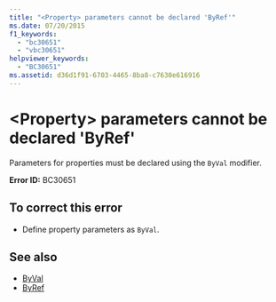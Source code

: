 ```yaml
---
title: "<Property> parameters cannot be declared 'ByRef'"
ms.date: 07/20/2015
f1_keywords: 
  - "bc30651"
  - "vbc30651"
helpviewer_keywords: 
  - "BC30651"
ms.assetid: d36d1f91-6703-4465-8ba8-c7630e616916
---
```

# \<Property> parameters cannot be declared 'ByRef'
Parameters for properties must be declared using the `ByVal` modifier.  
  
 **Error ID:** BC30651  
  
## To correct this error  
  
- Define property parameters as `ByVal`.  
  
## See also

- [ByVal](../language-reference/modifiers/byval.md)
- [ByRef](../language-reference/modifiers/byref.md)
